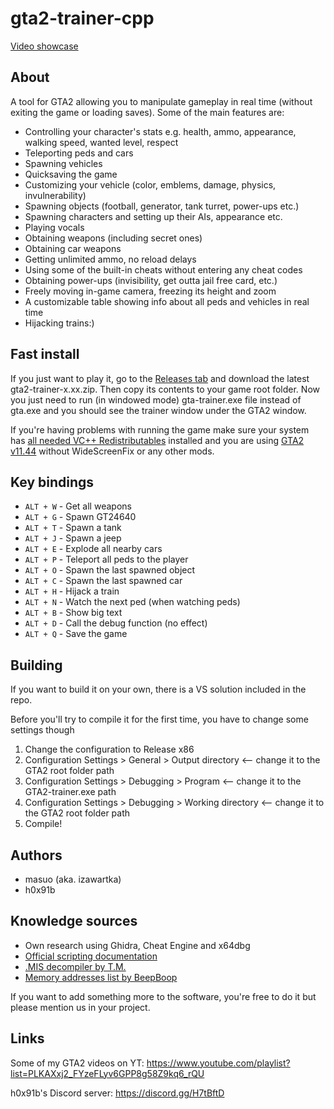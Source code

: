 # gta2-trainer-cpp

[Video showcase](https://www.youtube.com/watch?v=uAMWq2xMrv0)

## About
A tool for GTA2 allowing you to manipulate gameplay in real time (without exiting the game or loading saves). 
Some of the main features are:
- Controlling your character's stats e.g. health, ammo, appearance, walking speed, wanted level, respect
- Teleporting peds and cars
- Spawning vehicles
- Quicksaving the game
- Customizing your vehicle (color, emblems, damage, physics, invulnerability)
- Spawning objects (football, generator, tank turret, power-ups etc.)
- Spawning characters and setting up their AIs, appearance etc.
- Playing vocals
- Obtaining weapons (including secret ones)
- Obtaining car weapons
- Getting unlimited ammo, no reload delays
- Using some of the built-in cheats without entering any cheat codes
- Obtaining power-ups (invisibility, get outta jail free card, etc.)
- Freely moving in-game camera, freezing its height and zoom
- A customizable table showing info about all peds and vehicles in real time
- Hijacking trains:)

## Fast install
If you just want to play it, go to the [Releases tab](https://github.com/izawartka/gta2-trainer-cpp/releases) and download
the latest gta2-trainer-x.xx.zip. Then copy its contents to your game root folder. Now you just need to run (in windowed mode)
gta-trainer.exe file instead of gta.exe and you should see the trainer window under the GTA2 window.

If you're having problems with running the game make sure your system has [all needed VC++ Redistributables](https://www.techpowerup.com/download/visual-c-redistributable-runtime-package-all-in-one/) installed and you are using [GTA2 v11.44](https://gtamp.com/gta2/) without WideScreenFix or any other mods.

## Key bindings
- `ALT + W` - Get all weapons
- `ALT + G` - Spawn GT24640
- `ALT + T` - Spawn a tank
- `ALT + J` - Spawn a jeep
- `ALT + E` - Explode all nearby cars
- `ALT + P` - Teleport all peds to the player
- `ALT + O` - Spawn the last spawned object
- `ALT + C` - Spawn the last spawned car
- `ALT + H` - Hijack a train
- `ALT + N` - Watch the next ped (when watching peds)
- `ALT + B` - Show big text
- `ALT + D` - Call the debug function (no effect)
- `ALT + Q` - Save the game

## Building
If you want to build it on your own, there is a VS solution included in the repo.

Before you'll try to compile it for the first time, you have to change some settings though
1. Change the configuration to Release x86
2. Configuration Settings > General > Output directory <-- change it to the GTA2 root folder path
3. Configuration Settings > Debugging > Program <-- change it to the GTA2-trainer.exe path
4. Configuration Settings > Debugging > Working directory <-- change it to the GTA2 root folder path
5. Compile!

## Authors
- masuo (aka. izawartka)
- h0x91b

## Knowledge sources
- Own research using Ghidra, Cheat Engine and x64dbg
- [Official scripting documentation](https://gtamp.com/GTA2/gta2script.7z)
- [.MIS decompiler by T.M.](https://gtamp.com/forum/viewtopic.php?f=4&t=447)
- [Memory addresses list by BeepBoop](https://gtamp.com/forum/viewtopic.php?t=1123)

If you want to add something more to the software, you're free to do it but please mention us in your project.

## Links
Some of my GTA2 videos on YT:
https://www.youtube.com/playlist?list=PLKAXxj2_FYzeFLyv6GPP8g58Z9kq6_rQU

h0x91b's Discord server:
https://discord.gg/H7tBftD
